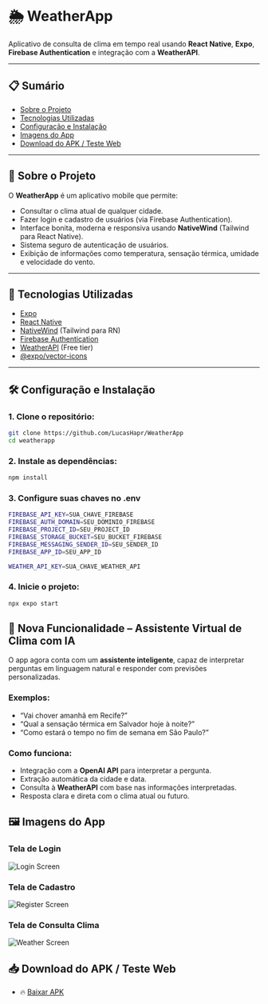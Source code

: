 # 🌦️ WeatherApp

Aplicativo de consulta de clima em tempo real usando **React Native**, **Expo**, **Firebase Authentication** e integração com a **WeatherAPI**.

---

## 📋 Sumário

- [Sobre o Projeto](#sobre-o-projeto)
- [Tecnologias Utilizadas](#tecnologias-utilizadas)
- [Configuração e Instalação](#configuração-e-instalação)
- [Imagens do App](#imagens-do-app)
- [Download do APK / Teste Web](#download-do-apk--teste-web)

---

## 📖 Sobre o Projeto

O **WeatherApp** é um aplicativo mobile que permite:
- Consultar o clima atual de qualquer cidade.
- Fazer login e cadastro de usuários (via Firebase Authentication).
- Interface bonita, moderna e responsiva usando **NativeWind** (Tailwind para React Native).
- Sistema seguro de autenticação de usuários.
- Exibição de informações como temperatura, sensação térmica, umidade e velocidade do vento.

---

## 🚀 Tecnologias Utilizadas

- [Expo](https://expo.dev/)
- [React Native](https://reactnative.dev/)
- [NativeWind](https://www.nativewind.dev/) (Tailwind para RN)
- [Firebase Authentication](https://firebase.google.com/)
- [WeatherAPI](https://www.weatherapi.com/) (Free tier)
- [@expo/vector-icons](https://icons.expo.fyi/)

---

## 🛠️ Configuração e Instalação

### 1. Clone o repositório:

```bash
git clone https://github.com/LucasHapr/WeatherApp
cd weatherapp
```

### 2. Instale as dependências:

```bash
npm install
```

### 3. Configure suas chaves no .env
```bash
FIREBASE_API_KEY=SUA_CHAVE_FIREBASE
FIREBASE_AUTH_DOMAIN=SEU_DOMINIO_FIREBASE
FIREBASE_PROJECT_ID=SEU_PROJECT_ID
FIREBASE_STORAGE_BUCKET=SEU_BUCKET_FIREBASE
FIREBASE_MESSAGING_SENDER_ID=SEU_SENDER_ID
FIREBASE_APP_ID=SEU_APP_ID

WEATHER_API_KEY=SUA_CHAVE_WEATHER_API
```

### 4. Inicie o projeto:
```bash
npx expo start
```

## 🧠 Nova Funcionalidade – Assistente Virtual de Clima com IA

O app agora conta com um **assistente inteligente**, capaz de interpretar perguntas em linguagem natural e responder com previsões personalizadas.

### Exemplos:
- “Vai chover amanhã em Recife?”
- “Qual a sensação térmica em Salvador hoje à noite?”
- “Como estará o tempo no fim de semana em São Paulo?”

### Como funciona:
- Integração com a **OpenAI API** para interpretar a pergunta.
- Extração automática da cidade e data.
- Consulta à **WeatherAPI** com base nas informações interpretadas.
- Resposta clara e direta com o clima atual ou futuro.


## 🖼️ Imagens do App

### Tela de Login
![Login Screen](./assets/login-screen.jpeg)

### Tela de Cadastro
![Register Screen](./assets/register-screen.jpeg)

### Tela de Consulta Clima
![Weather Screen](./assets/weather-screen.jpeg)


## 📥 Download do APK / Teste Web
- 🔥 [Baixar APK](https://expo.dev/artifacts/eas/hHs6L22mz4PtwZ5737GwX6.aab)
